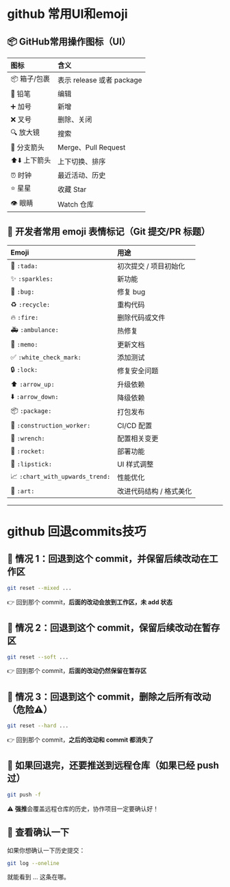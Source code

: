 # github 常用UI和emoji

## 📦 GitHub常用操作图标（UI）

| 图标        | 含义                    |
| :-------- | :-------------------- |
| 📦 箱子/包裹  | 表示 release 或者 package |
| 📝 铅笔     | 编辑                    |
| ➕ 加号      | 新增                    |
| ❌ 叉号      | 删除、关闭                 |
| 🔍 放大镜    | 搜索                    |
| 🔀 分支箭头   | Merge、Pull Request    |
| ⬆️⬇️ 上下箭头 | 上下切换、排序               |
| ⏰ 时钟      | 最近活动、历史               |
| ⭐️ 星星     | 收藏 Star               |
| 👁️ 眼睛    | Watch 仓库              |

## 📝 开发者常用 emoji 表情标记（Git 提交/PR 标题）

| Emoji                           | 用途            |
| :------------------------------ | :------------ |
| 🎉 `:tada:`                     | 初次提交 / 项目初始化  |
| ✨ `:sparkles:`                  | 新功能           |
| 🐛 `:bug:`                      | 修复 bug        |
| ♻️ `:recycle:`                  | 重构代码          |
| 🔥 `:fire:`                     | 删除代码或文件       |
| 🚑️ `:ambulance:`               | 热修复           |
| 📝 `:memo:`                     | 更新文档          |
| ✅ `:white_check_mark:`          | 添加测试          |
| 🔒 `:lock:`                     | 修复安全问题        |
| ⬆️ `:arrow_up:`                 | 升级依赖          |
| ⬇️ `:arrow_down:`               | 降级依赖          |
| 📦 `:package:`                  | 打包发布          |
| 👷 `:construction_worker:`      | CI/CD 配置      |
| 🔧 `:wrench:`                   | 配置相关变更        |
| 🚀 `:rocket:`                   | 部署功能          |
| 💄 `:lipstick:`                 | UI 样式调整       |
| 📈 `:chart_with_upwards_trend:` | 性能优化          |
| 🎨 `:art:`                      | 改进代码结构 / 格式美化 |

---

# github 回退commits技巧

## 📌 情况 1：**回退到这个 commit，并保留后续改动在工作区**

```bash
git reset --mixed ...
```

👉 回到那个 commit，**后面的改动会放到工作区，未 add 状态**

## 📌 情况 2：**回退到这个 commit，保留后续改动在暂存区**

```bash
git reset --soft ...
```

👉 回到那个 commit，**后面的改动仍然保留在暂存区**

## 📌 情况 3：**回退到这个 commit，删除之后所有改动（危险⚠️）**

```bash
git reset --hard ...
```

👉 回到那个 commit，**之后的改动和 commit 都消失了**

## 📌 如果回退完，还要推送到远程仓库（如果已经 push 过）

```bash
git push -f
```

⚠️ **强推**会覆盖远程仓库的历史，协作项目一定要确认好！

## 📌 查看确认一下

如果你想确认一下历史提交：

```bash
git log --oneline
```

就能看到 ... 这条在哪。
